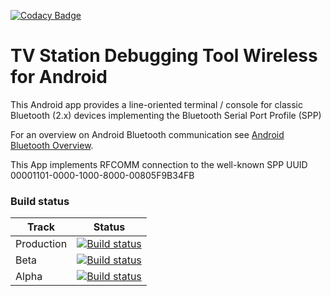 [![Codacy Badge](https://api.codacy.com/project/badge/Grade/a3d8a40d7133497caa11051eaac6f1a2)](https://www.codacy.com/manual/lb-bushers/tvsdtw-android?utm_source=github.com&amp;utm_medium=referral&amp;utm_content=lb-bushers/tvsdtw-android&amp;utm_campaign=Badge_Grade) 

# TV Station Debugging Tool Wireless for Android

This Android app provides a line-oriented terminal / console for classic Bluetooth (2.x) devices implementing the Bluetooth Serial Port Profile (SPP)

For an overview on Android Bluetooth communication see 
[Android Bluetooth Overview](https://developer.android.com/guide/topics/connectivity/bluetooth).

This App implements RFCOMM connection to the well-known SPP UUID 00001101-0000-1000-8000-00805F9B34FB

### Build status

| Track   | Status                                                                                                                                                                                                                                                           |
| --------------- | ---------------------------------------------------------------------------------------------------------------------------------------------------------------------------------------------------------------------------------------------------------------- |
| Production | [![Build status](https://build.appcenter.ms/v0.1/apps/cc3cf4e7-121c-44cd-a5c8-b77e3650124e/branches/production/badge)](https://appcenter.ms) |
| Beta | [![Build status](https://build.appcenter.ms/v0.1/apps/cc3cf4e7-121c-44cd-a5c8-b77e3650124e/branches/beta/badge)](https://appcenter.ms) |
| Alpha | [![Build status](https://build.appcenter.ms/v0.1/apps/cc3cf4e7-121c-44cd-a5c8-b77e3650124e/branches/alpha/badge)](https://appcenter.ms) |
